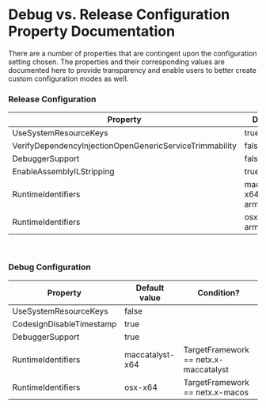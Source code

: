 Debug vs. Release Configuration Property Documentation
========================================================

There are a number of properties that are contingent upon the configuration setting chosen. The properties and their corresponding values are documented here to provide transparency and enable users to better create custom configuration modes as well.<br />

### Release Configuration

| **Property**                                            	| **Default value**                 	| **Condition?**                        	|
|---------------------------------------------------------	|-----------------------------------	|---------------------------------------	|
| UseSystemResourceKeys                                   	| true                              	|                                       	|
| VerifyDependencyInjectionOpenGenericServiceTrimmability 	| false                             	|                                       	|
| DebuggerSupport                                         	| false                             	|                                       	|
| EnableAssemblyILStripping                               	| true                              	|                                       	|
| RuntimeIdentifiers                                      	| maccatalyst-x64;maccatalyst-arm64 	| TargetFramework == netx.x-maccatalyst 	|
| RuntimeIdentifiers                                      	| osx-x64;osx-arm64                 	| TargetFramework == netx.x-macos       	|
<br />

### Debug Configuration

| **Property**             	| **Default value** 	| **Condition?**                        	|
|--------------------------	|-------------------	|---------------------------------------	|
| UseSystemResourceKeys    	| false             	|                                       	|
| CodesignDisableTimestamp 	| true              	|                                       	|
| DebuggerSupport          	| true              	|                                       	|
| RuntimeIdentifiers       	| maccatalyst-x64   	| TargetFramework == netx.x-maccatalyst 	|
| RuntimeIdentifiers       	| osx-x64           	| TargetFramework == netx.x-macos       	|
